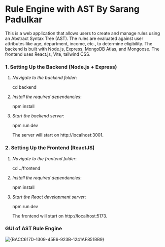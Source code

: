 # Rule Engine with AST By Sarang Padulkar

This is a web application that allows users to create and manage rules using an Abstract Syntax Tree (AST). The rules are evaluated against user attributes like age, department, income, etc., to determine eligibility. The backend is built with Node.js, Express, MongoDB Atlas, and Mongoose. The frontend uses React.js, Vite, tailwind CSS.


### 1. Setting Up the Backend (Node.js + Express)

1. *Navigate to the backend folder*:

    cd backend
    

2. *Install the required dependencies*:

    npm install
    
   

3. *Start the backend server*:

    npm run dev
    
   The server will start on http://localhost:3001.

### 2. Setting Up the Frontend (ReactJS)

1. *Navigate to the frontend folder*:

    cd ../frontend
    

2. *Install the required dependencies*:

    npm install
    

3. *Start the React development server*:

    npm run dev
    

   The frontend will start on http://localhost:5173.



### GUI of AST Rule Engine 
![{BACC617D-1309-45E6-923B-1241AF851BB9}](https://github.com/user-attachments/assets/854ec2ac-b4f9-4e83-9ecb-95f8fcd455dc)
